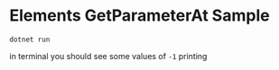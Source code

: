 # Elements GetParameterAt Sample

`dotnet run`

in terminal you should see some values of `-1` printing